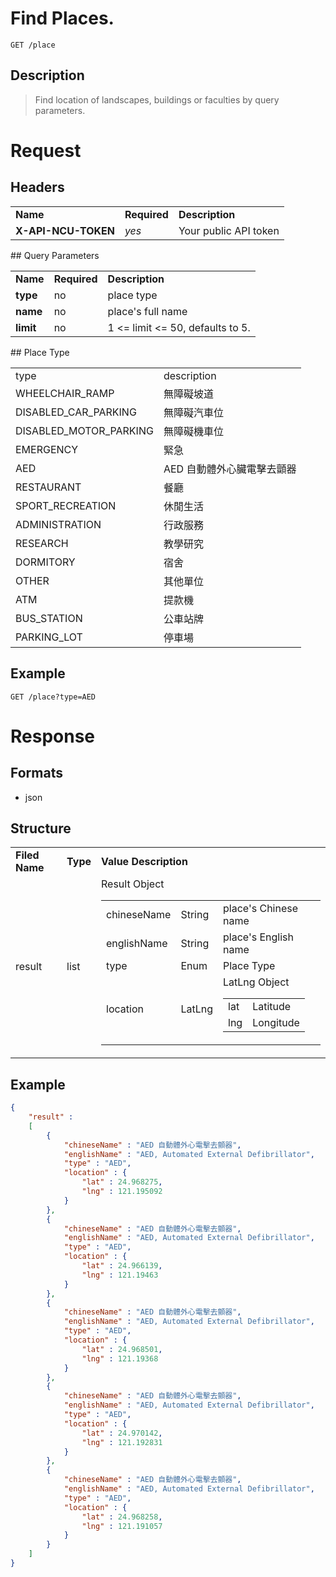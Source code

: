 # Find Places.

```
GET /place
```

## Description
> Find location of landscapes, buildings or faculties by query parameters.

# Request
## Headers
<table>
  <tr>
    <td><b>Name</b></td>
    <td><b><b>Required</b></b></td>
    <td><b>Description</b></td>
  </tr>
  <tr>
    <td><b>X-API-NCU-TOKEN</b></td>
    <td><i>yes</i></td>
    <td>Your public API token</td>
  </tr>
</table>
## Query Parameters
<table>
  <tr>
    <td><b>Name</b></td>
    <td><b><b>Required</b></b></td>
    <td><b>Description</b></td>
  </tr>
  <tr>
	<td><b>type</b></td>
	<td>no</td>
	<td>place type</td>
  </tr>
  <tr>
	<td><b>name</b></td>
	<td>no</td>
	<td>place's full name</td>
  </tr>
  <tr>
	<td><b>limit</b></td>
	<td>no</td>
	<td>1 &lt;= limit &lt;= 50, defaults to 5.</td>
  </tr>
</table>
## Place Type
<table>
	<tr>
		<td>type</td>
		<td>description</td>
	</tr>
	<tr>
		<td>WHEELCHAIR_RAMP</td>
		<td>無障礙坡道</td>
	</tr>
	<tr>
		<td>DISABLED_CAR_PARKING</td>
		<td>無障礙汽車位</td>
	</tr>
	<tr>
		<td>DISABLED_MOTOR_PARKING</td>
		<td>無障礙機車位</td>
	</tr>
	<tr>
		<td>EMERGENCY</td>
		<td>緊急</td>
	</tr>
	<tr>
		<td>AED</td>
		<td>AED 自動體外心臟電擊去顫器</td>
	</tr>
	<tr>
		<td>RESTAURANT</td>
		<td>餐廳</td>
	</tr>
	<tr>
		<td>SPORT_RECREATION</td>
		<td>休閒生活</td>
	</tr>
	<tr>
		<td>ADMINISTRATION</td>
		<td>行政服務</td>
	</tr>
	<tr>
		<td>RESEARCH</td>
		<td>教學研究</td>
	</tr>
	<tr>
		<td>DORMITORY</td>
		<td>宿舍</td>
	</tr>
	<tr>
		<td>OTHER</td>
		<td>其他單位</td>
	</tr>
	<tr>
		<td>ATM</td>
		<td>提款機</td>
	</tr>
	<tr>
		<td>BUS_STATION</td>
		<td>公車站牌</td>
	</tr>
	<tr>
		<td>PARKING_LOT</td>
		<td>停車場</td>
	</tr>
</table>

## Example
```
GET /place?type=AED
```

# Response

## Formats
- json

## Structure
<table>
    <tr>
		<td><b>Filed Name</b></td>
		<td><b>Type</b></td>
		<td><b>Value Description</b></td>
	</tr>
    <tr>
        <td>result</td>
        <td>list</td>
        <td>
			Result Object
            <table>
                <tr>
                    <td>chineseName</td>
                    <td>String</td>
                    <td>place's Chinese name</td>
                </tr>
                <tr>
                    <td>englishName</td>
                    <td>String</td>
                    <td>place's English name</td>
                </tr>
				<tr>
					<td>type</td>
					<td>Enum</td>
					<td>Place Type</td>
				</tr>
                <tr>
                    <td>location</td>
                    <td>LatLng</td>
                    <td>
						LatLng Object
						<table>
							<tr>
								<td>lat</td>
								<td>Latitude</td>
							</tr>
							<tr>
								<td>lng</td>
								<td>Longitude</td>
							</tr>
						</table>
					</td>
                </tr>
            </table>
        </td>
    </tr>
</table>

## Example
```json
{
	"result" : 
	[
		{
			"chineseName" : "AED 自動體外心電擊去顫器",
			"englishName" : "AED, Automated External Defibrillator",
			"type" : "AED",
			"location" : {
				"lat" : 24.968275,
				"lng" : 121.195092
			}
		}, 
		{
			"chineseName" : "AED 自動體外心電擊去顫器",
			"englishName" : "AED, Automated External Defibrillator",
			"type" : "AED",
			"location" : {
				"lat" : 24.966139,
				"lng" : 121.19463
			}
		}, 
		{
			"chineseName" : "AED 自動體外心電擊去顫器",
			"englishName" : "AED, Automated External Defibrillator",
			"type" : "AED",
			"location" : {
				"lat" : 24.968501,
				"lng" : 121.19368
			}
		}, 
		{
			"chineseName" : "AED 自動體外心電擊去顫器",
			"englishName" : "AED, Automated External Defibrillator",
			"type" : "AED",
			"location" : {
				"lat" : 24.970142,
				"lng" : 121.192831
			}
		}, 
		{
			"chineseName" : "AED 自動體外心電擊去顫器",
			"englishName" : "AED, Automated External Defibrillator",
			"type" : "AED",
			"location" : {
				"lat" : 24.968258,
				"lng" : 121.191057
			}
		}
	]
}
```
